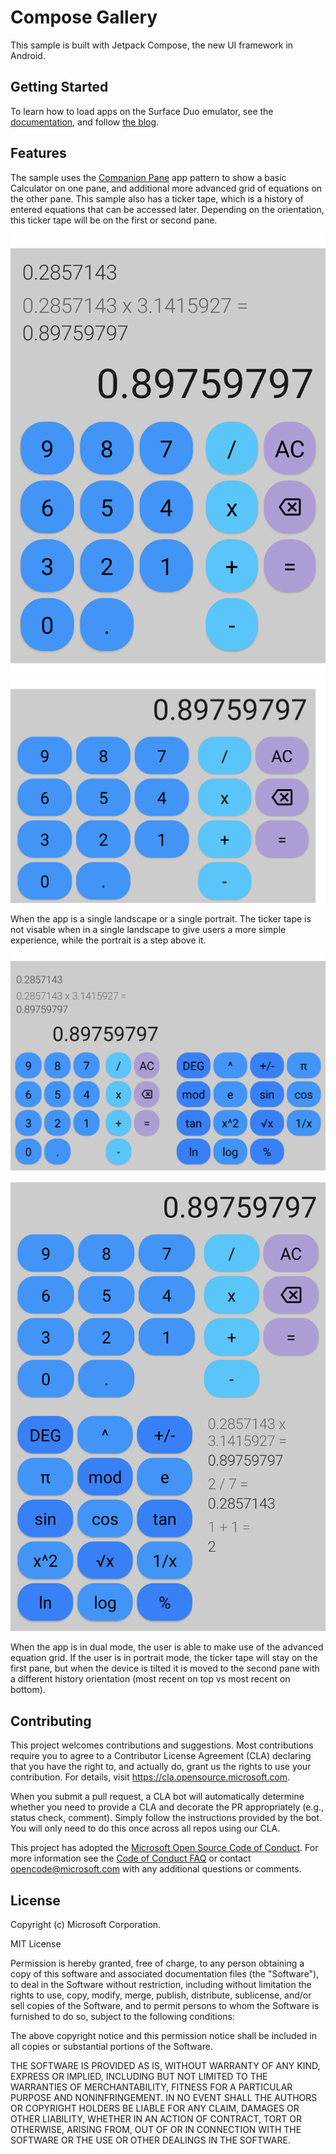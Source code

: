 # Compose Gallery

This sample is built with Jetpack Compose, the new UI framework in Android.

## Getting Started

To learn how to load apps on the Surface Duo emulator, see the [documentation](https://docs.microsoft.com/dual-screen/android), and follow [the blog](https://devblogs.microsoft.com/surface-duo).

## Features

The sample uses the [Companion Pane](https://docs.microsoft.com/dual-screen/introduction#companion-pane) app pattern to show a basic Calculator on one pane, and additional more advanced grid of equations on the other pane. This sample also has a ticker tape, which is a history of entered equations that can be accessed later. Depending on the orientation, this ticker tape will be on the first or second pane.

![Screenshot](screenshots/single_portrait.png)
![Screenshot](screenshots/single_landscape.png)

When the app is a single landscape or a single portrait. The ticker tape is not visable when in a single landscape to give users a more simple experience, while the portrait is a step above it.

![Screenshot](screenshots/dual_portrait.png)
![Screenshot](screenshots/dual_landscape.png)


When the app is in dual mode, the user is able to make use of the advanced equation grid. If the user is in portrait mode, the ticker tape will stay on the first pane, but when the device is tilted it is moved to the second pane with a different history orientation (most recent on top vs most recent on bottom).

## Contributing

This project welcomes contributions and suggestions.  Most contributions require you to agree to a
Contributor License Agreement (CLA) declaring that you have the right to, and actually do, grant us
the rights to use your contribution. For details, visit https://cla.opensource.microsoft.com.

When you submit a pull request, a CLA bot will automatically determine whether you need to provide
a CLA and decorate the PR appropriately (e.g., status check, comment). Simply follow the instructions
provided by the bot. You will only need to do this once across all repos using our CLA.

This project has adopted the [Microsoft Open Source Code of Conduct](https://opensource.microsoft.com/codeofconduct/).
For more information see the [Code of Conduct FAQ](https://opensource.microsoft.com/codeofconduct/faq/) or
contact [opencode@microsoft.com](mailto:opencode@microsoft.com) with any additional questions or comments.

## License

Copyright (c) Microsoft Corporation.

MIT License

Permission is hereby granted, free of charge, to any person obtaining a copy of this software and associated documentation files (the "Software"), to deal in the Software without restriction, including without limitation the rights to use, copy, modify, merge, publish, distribute, sublicense, and/or sell copies of the Software, and to permit persons to whom the Software is furnished to do so, subject to the following conditions:

The above copyright notice and this permission notice shall be included in all copies or substantial portions of the Software.

THE SOFTWARE IS PROVIDED AS IS, WITHOUT WARRANTY OF ANY KIND, EXPRESS OR IMPLIED, INCLUDING BUT NOT LIMITED TO THE WARRANTIES OF MERCHANTABILITY, FITNESS FOR A PARTICULAR PURPOSE AND NONINFRINGEMENT. IN NO EVENT SHALL THE AUTHORS OR COPYRIGHT HOLDERS BE LIABLE FOR ANY CLAIM, DAMAGES OR OTHER LIABILITY, WHETHER IN AN ACTION OF CONTRACT, TORT OR OTHERWISE, ARISING FROM, OUT OF OR IN CONNECTION WITH THE SOFTWARE OR THE USE OR OTHER DEALINGS IN THE SOFTWARE.

